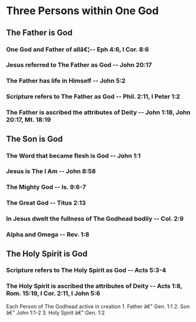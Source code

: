 
<h1>Three Persons within One God</h1>
<h2>The Father is God</h2>
<h3>One God and Father of allâ€¦-- Eph 4:6&#44; I Cor. 8:6</h3>
<h3>Jesus referred to The Father as God -- John 20:17</h3>
<h3>The Father has life in Himself -- John 5:2</h3>
<h3>Scripture refers to The Father as God -- Phil. 2:11&#44; I Peter 1:2</h3>
<h3>The Father is ascribed the attributes of Deity -- John 1:18&#44; John 20:17&#44; Mt. 18:19</h3>
<h2>The Son is God</h2>
<h3>The Word that became flesh is God -- John 1:1</h3>
<h3>Jesus is The I Am -- John 8:58</h3>
<h3>The Mighty God -- Is. 9:6-7</h3>
<h3>The Great God -- Titus 2:13</h3>
<h3>In Jesus dwelt the fullness of The Godhead bodily -- Col. 2:9</h3>
<h3>Alpha and Omega -- Rev. 1:8</h3>
<h2>The Holy Spirit is God</h2>
<h3>Scripture refers to The Holy Spirit as God -- Acts 5:3-4</h3>
<h3>The Holy Spirit is ascribed the attributes of Deity -- Acts 1:8&#44; Rom. 15:19&#44; I Cor. 2:11&#44; I John 5:6</h3>
<p>Each Person of The Godhead active in creation 1. Father â€&quot; Gen. 1:1 2. Son â€&quot; John 1:1-2 3. Holy Spirit â€&quot; Gen. 1:2</p>